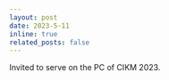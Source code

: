```yaml
---
layout: post
date: 2023-5-11
inline: true
related_posts: false
---
```


Invited to serve on the PC of CIKM 2023.
